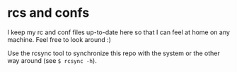 # rcs and confs

I keep my rc and conf files up-to-date here so that I can feel at home on any
machine. Feel free to look around :)

Use the rcsync tool to synchronize this repo with the system or the other way
around (see `$ rcsync -h`).
